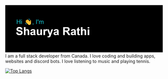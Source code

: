 <img src="https://raw.githubusercontent.com/iron-coder12/iron-coder12/master/header.png">
I am a full stack developer from Canada. I love coding and building apps, websites and discord bots. I love listening to music and playing tennis.



[![Top Langs](https://github-readme-stats.vercel.app/api/top-langs/?username=iron-coder12&layout=compact)](https://github.com/iron-coder12)
